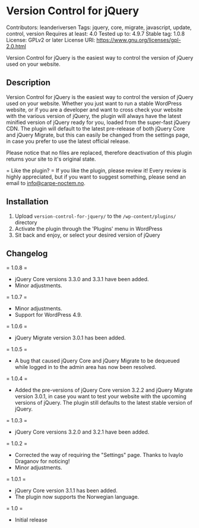 # Version Control for jQuery
Contributors: leanderiversen
Tags: jquery, core, migrate, javascript, update, control, version
Requires at least: 4.0
Tested up to: 4.9.7
Stable tag: 1.0.8
License: GPLv2 or later
License URI: https://www.gnu.org/licenses/gpl-2.0.html

Version Control for jQuery is the easiest way to control the version of jQuery used on your website.

## Description
Version Control for jQuery is the easiest way to control the version of jQuery used on your website. Whether you just want to run a stable WordPress website, or if you are a developer and want to cross check your website with the various version of jQuery, the plugin will always have the latest minified version of jQuery ready for you, loaded from the super-fast jQuery CDN. The plugin will default to the latest pre-release of both jQuery Core and jQuery Migrate, but this can easily be changed from the settings page, in case you prefer to use the latest official release.

Please notice that no files are replaced, therefore deactivation of this plugin returns your site to it's original state.

= Like the plugin? =
If you like the plugin, please review it! Every review is highly appreciated, but if you want to suggest something, please send an email to info@carpe-noctem.no.

## Installation
1. Upload `version-control-for-jquery/` to the `/wp-content/plugins/` directory
2. Activate the plugin through the 'Plugins' menu in WordPress
3. Sit back and enjoy, or select your desired version of jQuery


## Changelog
= 1.0.8 =
* jQuery Core versions 3.3.0 and 3.3.1 have been added.
* Minor adjustments.

= 1.0.7 =
* Minor adjustments.
* Support for WordPress 4.9.

= 1.0.6 =
* jQuery Migrate version 3.0.1 has been added.

= 1.0.5 =
* A bug that caused jQuery Core and jQuery Migrate to be dequeued while logged in to the admin area has now been resolved.

= 1.0.4 =
* Added the pre-versions of jQuery Core version 3.2.2 and jQuery Migrate version 3.0.1, in case you want to test your website with the upcoming versions of jQuery. The plugin still defaults to the latest stable version of jQuery.

= 1.0.3 =
* jQuery Core versions 3.2.0 and 3.2.1 have been added.

= 1.0.2 =
* Corrected the way of requiring the "Settings" page. Thanks to Ivaylo Draganov for noticing!
* Minor adjustments.

= 1.0.1 =
* jQuery Core version 3.1.1 has been added.
* The plugin now supports the Norwegian language.

= 1.0 =
* Initial release
